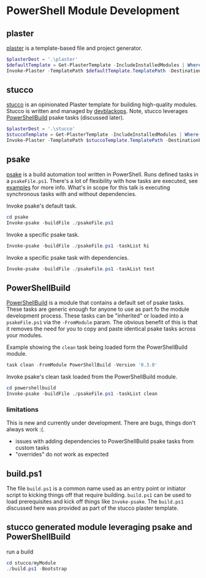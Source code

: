# PowerShell Module Development

## plaster
[plaster](https://github.com/PowerShell/Plaster) is a template-based file and project generator.
```powershell
$plasterDest = '.\plaster'
$defaultTemplate = Get-PlasterTemplate -IncludeInstalledModules | Where-Object Title -eq 'New PowerShell Manifest Module'
Invoke-Plaster -TemplatePath $defaultTemplate.TemplatePath -DestinationPath $plasterDest/myModule  -Verbose
```

## stucco
[stucco](https://github.com/devblackops/Stucco) is an opinionated Plaster template for building high-quality modules. Stucco is written and managed by [devblackops](https://twitter.com/devblackops). Note, stucco leverages [PowerShellBuild](https://github.com/psake/PowerShellBuild) psake tasks (discussed later).

```powershell
$plasterDest = '.\stucco'
$stuccoTemplate = Get-PlasterTemplate -IncludeInstalledModules | Where-Object TemplatePath -Match 'Stucco'
Invoke-Plaster -TemplatePath $stuccoTemplate.TemplatePath -DestinationPath $plasterDest/myModule
```

## psake
[psake](https://github.com/psake/psake) is a build automation tool written in PowerShell. Runs defined tasks in a `psakeFile.ps1`. There's a lot of flexibility with how tasks are executed, see [examples](https://github.com/psake/psake/tree/master/examples) for more info. What's in scope for this talk is executing synchronous tasks with and without dependencies.

Invoke psake's default task.
```powershell
cd psake
Invoke-psake -buildFile ./psakeFile.ps1
```

Invoke a specific psake task.
```powershell
Invoke-psake -buildFile ./psakeFile.ps1 -taskList hi
```

Invoke a specific psake task with dependencies.
```powershell
Invoke-psake -buildFile ./psakeFile.ps1 -taskList test
```

## PowerShellBuild
[PowerShellBuild](https://github.com/psake/PowerShellBuild) is a module that contains a default set of psake tasks. These tasks are generic enough for anyone to use as part fo the module development process. These tasks can be "inherited" or loaded into a `psakeFile.ps1` via the `-FromModule` param. The obvious benefit of this is that it removes the need for you to copy and paste identical psake tasks across your modules.

Example showing the `clean` task being loaded form the PowerShellBuild module.
```powershell
task clean -FromModule PowerShellBuild -Version '0.3.0'
```

Invoke psake's clean task loaded from the PowerShellBuild module.
```powershell
cd powershellbuild
Invoke-psake -buildFile ./psakeFile.ps1 -taskList clean
```

### limitations
This is new and currently under development. There are bugs, things don't always work :(.
- issues with adding dependencies to PowerShellBuild psake tasks from custom tasks
- "overrides" do not work as expected


## build.ps1
The file `build.ps1` is a common name used as an entry point or initiator script to kicking things off that require building. `build.ps1` can be used to load prerequisites and kick off things like `Invoke-psake`. The `build.ps1` discussed here was provided as part of the stucco plaster template.

## stucco generated module leveraging psake and PowerShellBuild

run a build
```powershell
cd stucco/myModule
./build.ps1 -Bootstrap
```